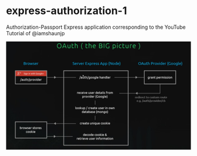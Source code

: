 # express-authorization-1

Authorization-Passport Express application corresponding to the YouTube Tutorial of @iamshaunjp

![Alt text](https://github.com/silvestrevivo/express-authorization-1/blob/master/assets/img/oauth.jpg "oauth scheme")
